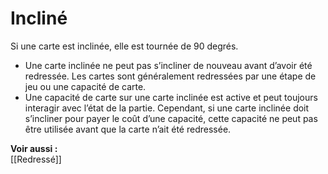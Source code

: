 # Incliné
Si une carte est inclinée, elle est tournée de 90 degrés.

- Une carte inclinée ne peut pas s’incliner de nouveau avant d’avoir été redressée. Les cartes sont généralement redressées par une étape de jeu ou une capacité de carte. 
- Une capacité de carte sur une carte inclinée est active et peut toujours interagir avec l’état de la partie. Cependant, si une carte inclinée doit s’incliner pour payer le coût d’une capacité, cette capacité ne peut pas être utilisée avant que la carte n’ait été redressée. 

**Voir aussi :**  
[[Redressé]]